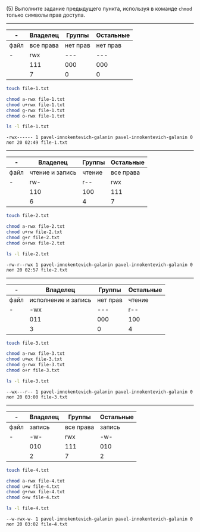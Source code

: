 (5) Выполните задание предыдущего пункта, используя в команде `chmod` только символы прав доступа.

---

|-|Владелец|Группы|Остальные|
|-|---|---|---|
|файл|все права|нет прав|нет прав|
|-|rwx|---|---|
| |111|000|000|
| |7  |0  |0  |

```bash
touch file-1.txt

chmod a-rwx file-1.txt
chmod u+rwx file-1.txt
chmod g-rwx file-1.txt
chmod o-rwx file-1.txt

ls -l file-1.txt
```

```
-rwx------ 1 pavel-innokentevich-galanin pavel-innokentevich-galanin 0 лют 20 02:49 file-1.txt
```

---

|-|Владелец|Группы|Остальные|
|-|---|---|---|
|файл|чтение и запись|чтение|все права|
|-|rw-|r--|rwx|
| |110|100|111|
| |6  |4  |7  |

```bash
touch file-2.txt

chmod a-rwx file-2.txt
chmod u+rw file-2.txt
chmod g+r file-2.txt
chmod o+rwx file-2.txt

ls -l file-2.txt
```

```
-rw-r--rwx 1 pavel-innokentevich-galanin pavel-innokentevich-galanin 0 лют 20 02:57 file-2.txt
```

---

|-|Владелец|Группы|Остальные|
|-|---|---|---|
|файл|исполнение и запись|нет прав|чтение|
|-|-wx|---|r--|
| |011|000|100|
| |3  |0  |4  |

```bash
touch file-3.txt

chmod a-rwx file-3.txt
chmod u+wx file-3.txt
chmod g-rwx file-3.txt
chmod o+r file-3.txt

ls -l file-3.txt
```

```
--wx---r-- 1 pavel-innokentevich-galanin pavel-innokentevich-galanin 0 лют 20 03:00 file-3.txt
```

---

|-|Владелец|Группы|Остальные|
|-|---|---|---|
|файл|запись|все права|запись|
|-|-w-|rwx|-w-|
| |010|111|010|
| |2  |7  |2  |

```bash
touch file-4.txt

chmod a-rwx file-4.txt
chmod u+w file-4.txt
chmod g+rwx file-4.txt
chmod o+w file-4.txt

ls -l file-4.txt
```

```
--w-rwx-w- 1 pavel-innokentevich-galanin pavel-innokentevich-galanin 0 лют 20 03:02 file-4.txt
```
